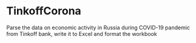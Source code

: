 # TinkoffCorona
Parse the data on economic activity in Russia during COVID-19 pandemic from Tinkoff bank, write it to Excel and format the workbook
